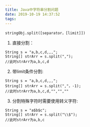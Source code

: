 ```yaml
---
title: Java中字符串分割问题
date: 2019-10-19 14:37:52
tags:
---
```


```
stringObj.split([separator，[limit]]) 
```

1. 直接分割：

```
String s = "a,b,c,d,,,";
String[] strArr = s.split(",");
//此时strArr为a,b,c,d
```

2. 带limit条件分割:

```
String s = "a,b,c,d,,,";
String[] strArr = s.split(","，-1);
//此时strArr为a,b,c,d,"","",""
```

3. 分割特殊字符时需要使用转义字符:

```
String s = "a$b$c";
String[] strArr = s.split("\\$");
//此时strArr为a,b,c
```

